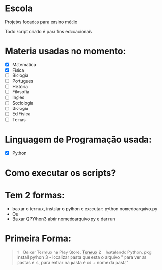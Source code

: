 # Escola
Projetos focados para ensino médio


Todo script criado é para fins educacionais

# Materia usadas no momento:
- [X] Matematica 
- [X] Fisica
- [ ] Biologia
- [ ] Portugues
- [ ] História
- [ ] Filosofia
- [ ] Ingles
- [ ] Sociologia
- [ ] Biologia
- [ ] Ed Fisica
- [ ] Temas

# Linguagem de Programação usada:

- [X] Python 

# Como executar os scripts?
# Tem 2 formas:
- baixar o termux, instalar o python e executar: python nomedoarquivo.py
- Ou 
- Baixar QPYthon3 abrir nomedoarquivo.py e dar run

# Primeira Forma:

> 1 - Baixar Termux na Play Store: <a href="https://play.google.com/store/apps/details?id=com.termux">Termux</a>
> 2 - Instalando Python: pkg install python
> 3 - localizar pasta que esta o arquivo " para ver as pastas é ls, para entrar na pasta é cd + nome da pasta"









